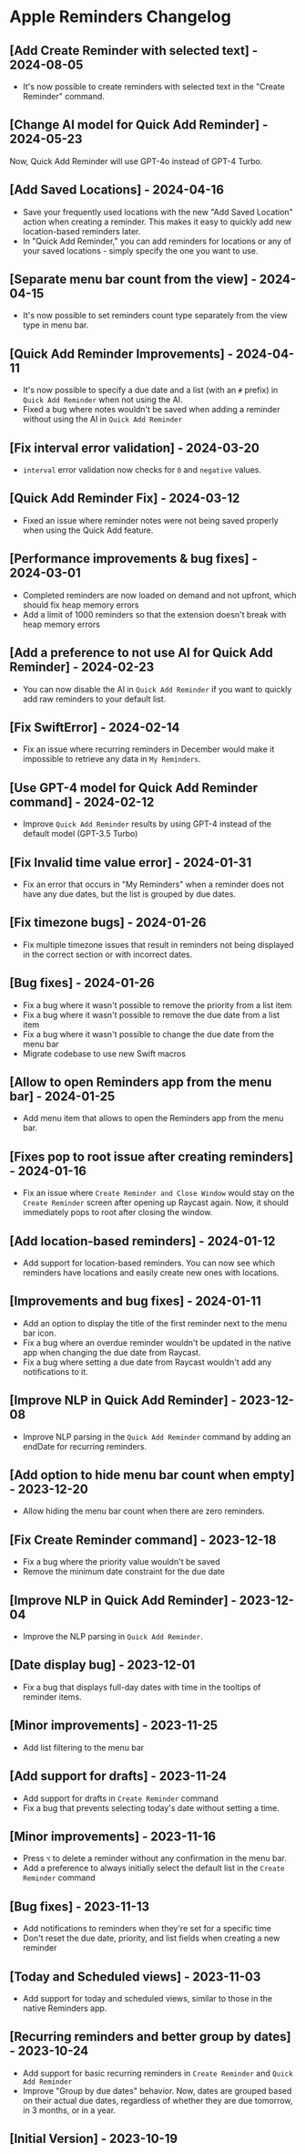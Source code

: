 # Apple Reminders Changelog

## [Add Create Reminder with selected text] - 2024-08-05

- It's now possible to create reminders with selected text in the "Create Reminder" command.

## [Change AI model for Quick Add Reminder] - 2024-05-23

Now, Quick Add Reminder will use GPT-4o instead of GPT-4 Turbo. 

## [Add Saved Locations] - 2024-04-16

- Save your frequently used locations with the new "Add Saved Location" action when creating a reminder. This makes it easy to quickly add new location-based reminders later.
- In "Quick Add Reminder," you can add reminders for locations or any of your saved locations - simply specify the one you want to use.

## [Separate menu bar count from the view] - 2024-04-15

- It's now possible to set reminders count type separately from the view type in menu bar.

## [Quick Add Reminder Improvements] - 2024-04-11

- It's now possible to specify a due date and a list (with an `#` prefix) in `Quick Add Reminder` when not using the AI.
- Fixed a bug where notes wouldn't be saved when adding a reminder without using the AI in `Quick Add Reminder`

## [Fix interval error validation] - 2024-03-20

- `interval` error validation now checks for `0` and `negative` values.

## [Quick Add Reminder Fix] - 2024-03-12

- Fixed an issue where reminder notes were not being saved properly when using the Quick Add feature.

## [Performance improvements & bug fixes] - 2024-03-01

- Completed reminders are now loaded on demand and not upfront, which should fix heap memory errors
- Add a limit of 1000 reminders so that the extension doesn't break with heap memory errors

## [Add a preference to not use AI for Quick Add Reminder] - 2024-02-23

- You can now disable the AI in `Quick Add Reminder` if you want to quickly add raw reminders to your default list.

## [Fix SwiftError] - 2024-02-14

- Fix an issue where recurring reminders in December would make it impossible to retrieve any data in `My Reminders`.

## [Use GPT-4 model for Quick Add Reminder command] - 2024-02-12

- Improve `Quick Add Reminder` results by using GPT-4 instead of the default model (GPT-3.5 Turbo)

## [Fix Invalid time value error] - 2024-01-31

- Fix an error that occurs in "My Reminders" when a reminder does not have any due dates, but the list is grouped by due dates.

## [Fix timezone bugs] - 2024-01-26

- Fix multiple timezone issues that result in reminders not being displayed in the correct section or with incorrect dates.

## [Bug fixes] - 2024-01-26

- Fix a bug where it wasn't possible to remove the priority from a list item
- Fix a bug where it wasn't possible to remove the due date from a list item
- Fix a bug where it wasn't possible to change the due date from the menu bar
- Migrate codebase to use new Swift macros

## [Allow to open Reminders app from the menu bar] - 2024-01-25

- Add menu item that allows to open the Reminders app from the menu bar.

## [Fixes pop to root issue after creating reminders] - 2024-01-16

- Fix an issue where `Create Reminder and Close Window` would stay on the `Create Reminder` screen after opening up Raycast again. Now, it should immediately pops to root after closing the window.

## [Add location-based reminders] - 2024-01-12

- Add support for location-based reminders. You can now see which reminders have locations and easily create new ones with locations.

## [Improvements and bug fixes] - 2024-01-11

- Add an option to display the title of the first reminder next to the menu bar icon.
- Fix a bug where an overdue reminder wouldn't be updated in the native app when changing the due date from Raycast.
- Fix a bug where setting a due date from Raycast wouldn't add any notifications to it.

## [Improve NLP in Quick Add Reminder] - 2023-12-08

- Improve NLP parsing in the `Quick Add Reminder` command by adding an endDate for recurring reminders.

## [Add option to hide menu bar count when empty] - 2023-12-20

- Allow hiding the menu bar count when there are zero reminders.

## [Fix Create Reminder command] - 2023-12-18

- Fix a bug where the priority value wouldn't be saved
- Remove the minimum date constraint for the due date

## [Improve NLP in Quick Add Reminder] - 2023-12-04

- Improve the NLP parsing in `Quick Add Reminder`.

## [Date display bug] - 2023-12-01

- Fix a bug that displays full-day dates with time in the tooltips of reminder items.

## [Minor improvements] - 2023-11-25

- Add list filtering to the menu bar

## [Add support for drafts] - 2023-11-24

- Add support for drafts in `Create Reminder` command
- Fix a bug that prevents selecting today's date without setting a time.

## [Minor improvements] - 2023-11-16

- Press `⌥` to delete a reminder without any confirmation in the menu bar.
- Add a preference to always initially select the default list in the `Create Reminder` command

## [Bug fixes] - 2023-11-13

- Add notifications to reminders when they're set for a specific time
- Don't reset the due date, priority, and list fields when creating a new reminder

## [Today and Scheduled views] - 2023-11-03

- Add support for today and scheduled views, similar to those in the native Reminders app.

## [Recurring reminders and better group by dates] - 2023-10-24

- Add support for basic recurring reminders in `Create Reminder` and `Quick Add Reminder`
- Improve "Group by due dates" behavior. Now, dates are grouped based on their actual due dates, regardless of whether they are due tomorrow, in 3 months, or in a year.

## [Initial Version] - 2023-10-19
